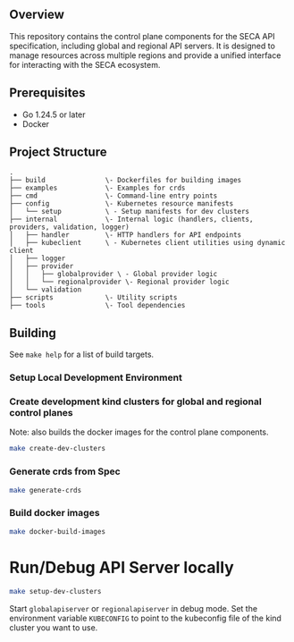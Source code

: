 ## Overview
This repository contains the control plane components for the SECA API specification, including global and regional API servers. 
It is designed to manage resources across multiple regions and provide a unified interface for interacting with the SECA ecosystem.

## Prerequisites

- Go 1.24.5 or later
- Docker

## Project Structure
```
.
├── build               \- Dockerfiles for building images
├── examples            \- Examples for crds
├── cmd                 \- Command-line entry points
├── config              \- Kubernetes resource manifests
│   └── setup           \ - Setup manifests for dev clusters
├── internal            \- Internal logic (handlers, clients, providers, validation, logger)
│   ├── handler         \- HTTP handlers for API endpoints
│   ├── kubeclient      \ - Kubernetes client utilities using dynamic client
│   ├── logger
│   ├── provider
│   │   ├── globalprovider \ - Global provider logic
│   │   └── regionalprovider \- Regional provider logic
│   └── validation
├── scripts             \- Utility scripts
├── tools               \- Tool dependencies
```

## Building

See `make help` for a list of build targets.

### Setup Local Development Environment

### Create development kind clusters for global and regional control planes
Note: also builds the docker images for the control plane components.
```bash
make create-dev-clusters
```

### Generate crds from Spec
```bash
make generate-crds
```

### Build docker images
```bash
make docker-build-images
```


# Run/Debug API Server locally 
```bash
make setup-dev-clusters
```
Start `globalapiserver` or `regionalapiserver` in debug mode.
Set the environment variable `KUBECONFIG` to point to the kubeconfig file of the kind cluster you want to use.
